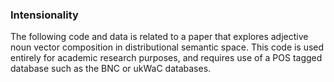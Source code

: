 ### Intensionality

The following code and data is related to a paper that explores adjective noun vector composition in distributional semantic space. This code is used entirely for academic research purposes, and requires use of a POS tagged database such as the BNC or ukWaC databases.
